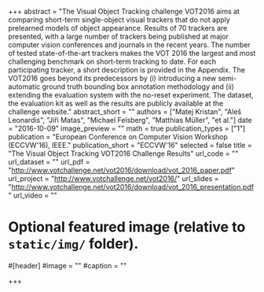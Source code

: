 +++
abstract = "​The Visual Object Tracking challenge VOT2016 aims at comparing short-term single-object visual trackers that do not apply prelearned models of object appearance. Results of 70 trackers are presented, with a large number of trackers being published at major computer vision conferences and journals in the recent years. The number of tested state-of-the-art trackers makes the VOT 2016 the largest and most challenging benchmark on short-term tracking to date. For each participating tracker, a short description is provided in the Appendix. The VOT2016 goes beyond its predecessors by (i) introducing a new semi-automatic ground truth bounding box annotation methodology and (ii) extending the evaluation system with the no-reset experiment. The dataset, the evaluation kit as well as the results are publicly available at the challenge website."
abstract_short = ""
authors = ["Matej Kristan", "Aleš Leonardis", "Jiři Matas", "Michael Felsberg", "Matthias Müller", "et al."]
date = "2016-10-09"
image_preview = ""
math = true
publication_types = ["1"]
publication = "European Conference on Computer Vision Workshop (ECCVW'16)​, IEEE."
publication_short = "ECCVW'16"
selected = false
title = "The Visual Object Tracking VOT2016 Challenge Results"
url_code = ""
url_dataset = ""
url_pdf = "http://www.votchallenge.net/vot2016/download/vot_2016_paper.pdf"
url_project = "http://www.votchallenge.net/vot2016/"
url_slides = "http://www.votchallenge.net/vot2016/download/vot_2016_presentation.pdf"
url_video = ""

# Optional featured image (relative to `static/img/` folder).
#[header]
#image = ""
#caption = ""

+++
